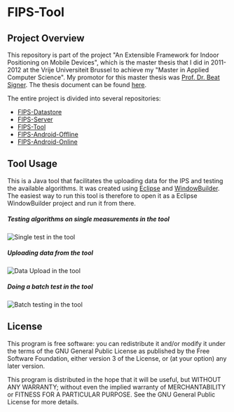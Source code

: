 FIPS-Tool
==============

Project Overview
----------------

This repository is part of the project "An Extensible Framework for Indoor Positioning on Mobile Devices", which is the master thesis that I did in 2011-2012 at the Vrije Universiteit Brussel to achieve my "Master in Applied Computer Science". My promotor for this master thesis was [Prof. Dr. Beat Signer](http://www.beatsigner.com/). The thesis document can be found [here](https://www.dropbox.com/s/j0xehv5qodxh3id/Van%20Rossem%20-%202012%20-%20A%20FrameWork%20for%20Indoor%20Positioning%20on%20Mobile%20Devices.pdf).

The entire project is divided into several repositories:

* [FIPS-Datastore](https://github.com/wvrossem/FIPS-Datastore)
* [FIPS-Server](https://github.com/wvrossem/FIPS-Server)
* [FIPS-Tool](https://github.com/wvrossem/FIPS-Tool)
* [FIPS-Android-Offline](https://github.com/wvrossem/FIPS-Android-Offline)
* [FIPS-Android-Online](https://github.com/wvrossem/FIPS-Android-Online)

Tool Usage
----------

This is a Java tool that facilitates the uploading data for the IPS and testing the available algorithms. It was created using [Eclipse](http://www.eclipse.org/) and [WindowBuilder](http://www.eclipse.org/windowbuilder/). The easiest way to run this tool is therefore to open it as a Eclipse WindowBuilder project and run it from there.

##### Testing algorithms on single measurements in the tool

![Single test in the tool](https://dl.dropbox.com/s/saw0co9r433wv5l/ipstool1.png "Single Test")

##### Uploading data from the tool

![Data Upload in the tool](https://dl.dropbox.com/s/08xk9aj71syr2pi/ipstool2.png "Data Upload")

##### Doing a batch test in the tool

![Batch testing in the tool](https://dl.dropbox.com/s/k07mgh0zh8r3kz5/ipstool3.png "Batch Testing")

License
-------

This program is free software: you can redistribute it and/or modify it under the terms of the GNU General Public License as published by the Free Software Foundation, either version 3 of the License, or (at your option) any later version.

This program is distributed in the hope that it will be useful, but WITHOUT ANY WARRANTY; without even the implied warranty of MERCHANTABILITY or FITNESS FOR A PARTICULAR PURPOSE.  See the GNU General Public License for more details.



